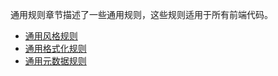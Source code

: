 通用规则章节描述了一些通用规则，这些规则适用于所有前端代码。

- [通用风格规则](general-style-rules.md)
- [通用格式化规则](general-formatting-rules.md)
- [通用元数据规则](general-meta-rules.md)
